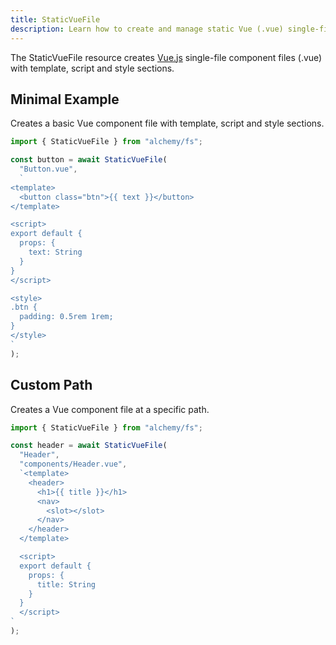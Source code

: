 ```yaml
---
title: StaticVueFile
description: Learn how to create and manage static Vue (.vue) single-file components with proper formatting using Alchemy's FS provider.
---
```


The StaticVueFile resource creates [Vue.js](https://vuejs.org/) single-file component files (.vue) with template, script and style sections.

## Minimal Example

Creates a basic Vue component file with template, script and style sections.

```ts
import { StaticVueFile } from "alchemy/fs";

const button = await StaticVueFile(
  "Button.vue",
  `
<template>
  <button class="btn">{{ text }}</button>
</template>

<script>
export default {
  props: {
    text: String
  }
}
</script>

<style>
.btn {
  padding: 0.5rem 1rem;
}
</style>
`
);
```

## Custom Path

Creates a Vue component file at a specific path.

```ts
import { StaticVueFile } from "alchemy/fs";

const header = await StaticVueFile(
  "Header",
  "components/Header.vue",
  `<template>
    <header>
      <h1>{{ title }}</h1>
      <nav>
        <slot></slot>
      </nav>
    </header>
  </template>

  <script>
  export default {
    props: {
      title: String
    }
  }
  </script>
`
);
```
